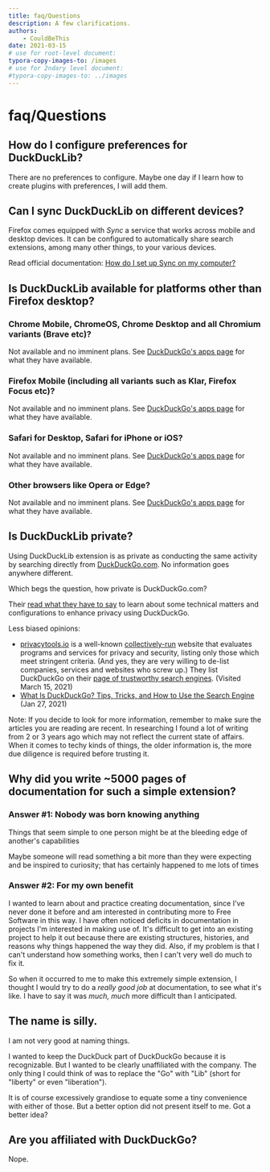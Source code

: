 ```yaml
---
title: faq/Questions
description: A few clarifications.
authors:
	- CouldBeThis
date: 2021-03-15
# use for root-level document:
typora-copy-images-to: /images
# use for 2ndary level document:
#typora-copy-images-to: ../images
---
```


# faq/Questions

## How do I configure preferences for DuckDuckLib?

There are no preferences to configure. Maybe one day if I learn how to create plugins with preferences, I will add them. 

## Can I sync DuckDuckLib on different devices?

Firefox comes equipped with *Sync* a service that works across mobile and desktop devices. It can be configured to automatically share search extensions, among many other things, to your various devices. 

Read official documentation: [How do I set up Sync on my computer?](https://support.mozilla.org/en-US/kb/how-do-i-set-sync-my-computer)

## Is DuckDuckLib available for platforms other than Firefox desktop?

### Chrome Mobile, ChromeOS, Chrome Desktop and all Chromium variants (Brave etc)?

Not available and no imminent plans. See [DuckDuckGo's apps page](https://duckduckgo.com/app) for what they have available.

### Firefox Mobile (including all variants such as Klar, Firefox Focus etc)?

Not available and no imminent plans.  See [DuckDuckGo's apps page](https://duckduckgo.com/app) for what they have available.

### Safari for Desktop, Safari for iPhone or iOS?

Not available and no imminent plans.  See [DuckDuckGo's apps page](https://duckduckgo.com/app) for what they have available.

### Other browsers like Opera or Edge?

Not available and no imminent plans.  See [DuckDuckGo's apps page](https://duckduckgo.com/app) for what they have available.

## Is DuckDuckLib private?

Using DuckDuckLib extension is as private as conducting the same activity by searching directly from [DuckDuckGo.com](https://DuckDuckGo.com). No information goes anywhere different. 

Which begs the question, how private is DuckDuckGo.com?

Their [read what they have to say](https://help.duckduckgo.com/duckduckgo-help-pages/privacy/no-tracking/) to learn about some technical matters and configurations to enhance privacy using DuckDuckGo.

Less biased opinions:

* [privacytools.io](https://www.privacytools.io//) is a well-known [collectively-run](https://www.privacytools.io/about/) website that evaluates programs and services for privacy and security, listing only those which meet stringent criteria. (And yes, they are very willing to de-list companies, services and websites who screw up.) They list DuckDuckGo on their [page of trustworthy search engines](https://www.privacytools.io/providers/search-engines/). (Visited March 15, 2021)
* [What Is DuckDuckGo? Tips, Tricks, and How to Use the Search Engine](https://www.dailydot.com/debug/what-is-duckduckgo-vs-google/) (Jan 27, 2021)

Note: If you decide to look for more information, remember to make sure the articles you are reading are recent. In researching I found a lot of writing from 2 or 3 years ago which may not reflect the current state of affairs. When it comes to techy kinds of things, the older information is, the more due diligence is required before trusting it.

## Why did you write ~5000 pages of documentation for such a simple extension?

### Answer #1: Nobody was born knowing anything

Things that seem simple to one person might be at the bleeding edge of another's capabilities

Maybe someone will read something a bit more than they were expecting and be inspired to curiosity; that has certainly happened to me lots of times

### Answer #2: For my own benefit

I wanted to learn about and practice creating documentation, since I've never done it before and am interested in contributing more to Free Software in this way. I have often noticed deficits in documentation in projects I'm interested in making use of. It's difficult to get into an existing project to help it out because there are existing structures, histories, and reasons why things happened the way they did. Also, if my problem is that I can't understand how something works, then I can't very well do much to fix it. 

So when it occurred to me to make this extremely simple extension, I thought I would try to do a *really good job* at documentation, to see what it's like. I have to say it was *much, much* more difficult than I anticipated. 

## The name is silly.

I am not very good at naming things. 

I wanted to keep the DuckDuck part of DuckDuckGo because it is recognizable. But I wanted to be clearly unaffiliated with the company. The only thing I could think of was to replace the "Go" with "Lib" (short for "liberty" or even "liberation"). 

It is of course excessively grandiose to equate some a tiny convenience with either of those. But a better option did not present itself to me. Got a better idea?

## Are you affiliated with DuckDuckGo?

Nope.



















